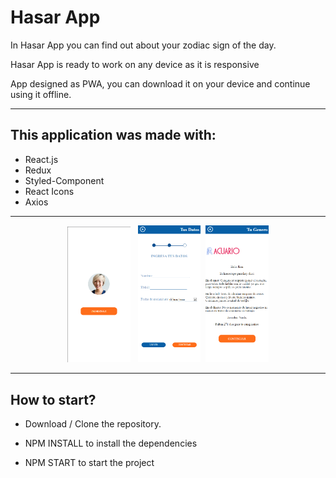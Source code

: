 <h1>Hasar App</h1>

In Hasar App you can find out about your zodiac sign of the day.


Hasar App is ready to work on any device as it is responsive

App designed as PWA, you can download it on your device and continue using it offline.

<hr>

<h2>This application was made with:</h2>

- React.js
- Redux
- Styled-Component
- React Icons
- Axios
<hr>
<p align="center">
<img src= "https://github.com/Alonxx/Hasar-App/blob/main/public/images/sigin.png" width= "20%"> &nbsp;&nbsp;<img src= "https://github.com/Alonxx/Hasar-App/blob/main/public/images/form.png" width= "20%">&nbsp;&nbsp;<img src= "https://github.com/Alonxx/Hasar-App/blob/main/public/images/result.png" width= "20%"> </p>

<hr>
<h2> How to start? </h2>

- Download / Clone the repository.

- NPM INSTALL to install the dependencies

- NPM START to start the project
